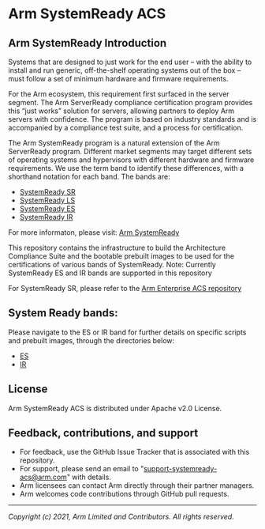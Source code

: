 # Arm SystemReady ACS

## Arm SystemReady Introduction
Systems that are designed to just work for the end user – with the ability to install and run generic, off-the-shelf operating systems out of the box – must follow a set of minimum hardware and firmware requirements.

For the Arm ecosystem, this requirement first surfaced in the server segment. The Arm ServerReady compliance certification program provides this “just works” solution for servers, allowing partners to deploy Arm servers with confidence. The program is based on industry standards and is accompanied by a compliance test suite, and a process for certification.

The Arm SystemReady program is a natural extension of the Arm ServerReady program. Different market segments may target different sets of operating systems and hypervisors with different hardware and firmware requirements. We use the term band to identify these differences, with a shorthand notation for each band. The bands are:
* [SystemReady SR](https://developer.arm.com/architectures/system-architectures/arm-systemready/sr)
* [SystemReady LS](https://developer.arm.com/architectures/system-architectures/arm-systemready/ls)
* [SystemReady ES](https://developer.arm.com/architectures/system-architectures/arm-systemready/es)
* [SystemReady IR](https://developer.arm.com/architectures/system-architectures/arm-systemready/ir)

For more informaton, please visit: [Arm SystemReady](https://developer.arm.com/architectures/system-architectures/arm-systemready)

This repository contains the infrastructure to build the Architecture Compliance Suite and the bootable prebuilt images to be used for the certifications of various bands of SystemReady.
Note:  Currently SystemReady ES and IR bands are supported in this repository

For SystemReady SR, please refer to the [Arm Enterprise ACS repository](https://github.com/ARM-software/arm-enterprise-acs)

## System Ready bands:
Please navigate to the ES or IR band for further details on specific scripts and prebuilt images, through the directories below:
* [ES](./ES)
* [IR](./IR)

## License

Arm SystemReady ACS is distributed under Apache v2.0 License.

## Feedback, contributions, and support

 - For feedback, use the GitHub Issue Tracker that is associated with this repository.
 - For support, please send an email to "support-systemready-acs@arm.com" with details.
 - Arm licensees can contact Arm directly through their partner managers.
 - Arm welcomes code contributions through GitHub pull requests.

--------------

*Copyright (c) 2021, Arm Limited and Contributors. All rights reserved.*


